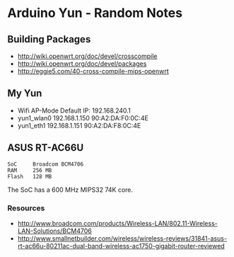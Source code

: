 # Arduino Yun - Random Notes

## Building Packages

 * http://wiki.openwrt.org/doc/devel/crosscompile
 * http://wiki.openwrt.org/doc/devel/packages
 * http://eggie5.com/40-cross-compile-mips-openwrt

## My Yun

 * Wifi AP-Mode Default IP: 192.168.240.1
 * yun1_wlan0	192.168.1.150	90:A2:DA:F0:0C:4E
 * yun1_eth1	192.168.1.151	90:A2:DA:F8:0C:4E

## ASUS RT-AC66U

	SoC 	Broadcom BCM4706
	RAM 	256 MB
	Flash 	128 MB

The SoC has a 600 MHz MIPS32 74K core. 

### Resources

 * http://www.broadcom.com/products/Wireless-LAN/802.11-Wireless-LAN-Solutions/BCM4706
 * http://www.smallnetbuilder.com/wireless/wireless-reviews/31841-asus-rt-ac66u-80211ac-dual-band-wireless-ac1750-gigabit-router-reviewed
